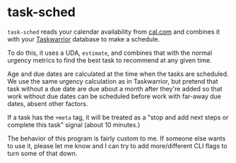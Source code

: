 # task-sched

`task-sched` reads your calendar availability from [cal.com](https://cal.com) and combines it with your [Taskwarrior](https://taskwarrior.org/) database to make a schedule.

To do this, it uses a UDA, `estimate`, and combines that with the normal urgency metrics to find the best task to recommend at any given time.

Age and due dates are calculated at the time when the tasks are scheduled. We use the same urgency calculation as in Taskwarrior, but pretend that task without a due date are due about a month after they're added so that work without due dates can be scheduled before work with far-away due dates, absent other factors.

If a task has the `+meta` tag, it will be treated as a "stop and add next steps or complete this task" signal (about 10 minutes.)

The behavior of this program is fairly custom to me. If someone else wants to use it, please let me know and I can try to add more/different CLI flags to turn some of that down.
